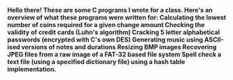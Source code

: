 **Hello there!
These are some C programs I wrote for a class. Here's an overview of what these programs were written for: 
Calculating the lowest number of coins required for a given change amount 
Checking the validity of credit cards (Luhn's algorithm)
Cracking 5 letter alphabetical passwords (encrypted with C's own DES)
Generating music using ASCII-ised versions of notes and durations
Resizing BMP images
Recovering JPEG files from a raw image of a FAT-32 based file system
Spell check a text file (using a specified dictionary file) using a hash table implementation.**  

